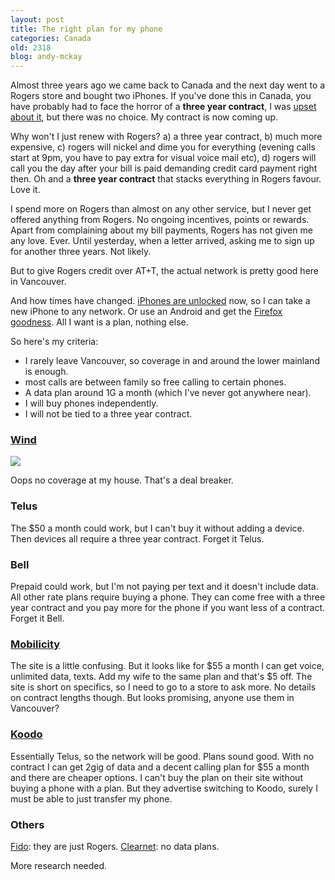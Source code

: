 ```yaml
---
layout: post
title: The right plan for my phone
categories: Canada
old: 2318
blog: andy-mckay
---
```

<p>Almost three years ago we came back to Canada and the next day went to a Rogers store and bought two iPhones. If you've done this in Canada, you have probably had to face the horror of a <b>three year contract</b>, I was <a href="http://www.agmweb.ca/blog/andy/2102/">upset about it</a>, but there was no choice. My contract is now coming up.</p>
<p>Why won't I just renew with Rogers? a) a three year contract, b) much more expensive, c) rogers will nickel and dime you for everything (evening calls start at 9pm, you have to pay extra for visual voice mail etc), d) rogers will call you the day after your bill is paid demanding credit card payment right then. Oh and a <b>three year contract</b> that stacks everything in Rogers favour. Love it.</p>
<p>I spend more on Rogers than almost on any other service, but I never get offered anything from Rogers. No ongoing incentives, points or rewards. Apart from complaining about my bill payments, Rogers has not given me any love. Ever. Until yesterday, when a letter arrived, asking me to sign up for another three years. Not likely.</p>
<p>But to give Rogers credit over AT+T, the actual network is pretty good here in Vancouver.</p>
<p>And how times have changed. <a href="http://store.apple.com/ca/browse/home/shop_iphone/family/iphone?mco=MTE2NTQ">iPhones are unlocked</a> now, so I can take a new iPhone to any network. Or use an Android and get the <a href="http://www.mozilla.org/en-US/mobile/">Firefox goodness</a>. All I want is a plan, nothing else.</p>
<p>So here's my criteria:</p>
<ul>
<li>I rarely leave Vancouver, so coverage in and around the lower mainland is enough.</li>
<li>most calls are between family so free calling to certain phones.</li>
<li>A data plan around 1G a month (which I've never got anywhere near).</li>
<li>I will buy phones independently.</li>
<li>I will not be tied to a three year contract.</li>
</ul>
<h3><a href="http://www2.windmobile.ca/en/Pages/default.aspx">Wind</a></h3>
<img src="http://www.agmweb.ca/files/wind-coverage-house.png" />
<p>Oops no coverage at my house. That's a deal breaker.</p>
<h3><a herf="http://www.telusmobility.com/en/BC/clear_choice_voice_data/index.shtml">Telus</a></h3>
<p>The $50 a month could work, but I can't buy it without adding a device. Then devices all require a three year contract. Forget it Telus.</p>
<h3><a herf="http://www.bell.ca/shopping/PrsShpWls_RtpLanding.page">Bell</a></h3>
<p>Prepaid could work, but I'm not paying per text and it doesn't include data. All other rate plans require buying a phone. They can come free with a three year contract and you pay more for the phone if you want less of a contract. Forget it Bell.</p>
<h3><a href="http://mobilicity.ca/plans/">Mobilicity</a></h3>
<p>The site is a little confusing. But it looks like for $55 a month I can get voice, unlimited data, texts. Add my wife to the same plan and that's $5 off. The site is short on specifics, so I need to go to a store to ask more. No details on contract lengths though. But looks promising, anyone use them in Vancouver?</p>
<h3><a href="http://koodomobile.com/en/on/index.shtml">Koodo</a></h3>
<p>Essentially Telus, so the network will be good. Plans sound good. With no contract I can get 2gig of data and a decent calling plan for $55 a month and there are cheaper options. I can't buy the plan on their site without buying a phone with a plan. But they advertise switching to Koodo, surely I must be able to just transfer my phone.</p>
<h3>Others</h3>
<p><a href="http://www.fido.ca/web/page/portal/Fido/MonthlyPlans">Fido</a>: they are just Rogers. <a href="http://www.clearnet.com/">Clearnet</a>: no data plans. </p>
<p>More research needed.</p>